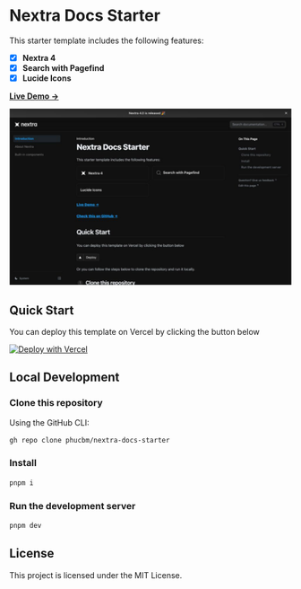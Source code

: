 # Nextra Docs Starter 

This starter template includes the following features:

- [x] **Nextra 4**
- [x] **Search with Pagefind**
- [x] **Lucide Icons**

[**Live Demo →**](https://nextra-docs-starter.vercel.app)

[![](.github/screenshot.png)](https://nextra-docs-starter.vercel.app)

## Quick Start

You can deploy this template on Vercel by clicking the button below

[![Deploy with Vercel](https://vercel.com/button)](https://vercel.com/new/clone?repository-url=https%3A%2F%2Fgithub.com%2Fphucbm%2Fnextra-docs-starter)

## Local Development

### Clone this repository

Using the GitHub CLI:
```bash
gh repo clone phucbm/nextra-docs-starter
```

### Install
```bash
pnpm i
```

### Run the development server
```bash
pnpm dev
```

## License

This project is licensed under the MIT License.
